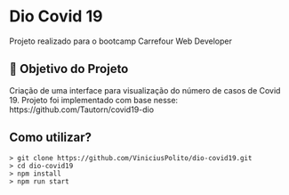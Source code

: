 <h1>Dio Covid 19</h1>
<p> Projeto realizado para o bootcamp Carrefour Web Developer <br>

<h2>🎯 Objetivo do Projeto</h2>
Criação de uma interface para visualização do número de casos de Covid 19.
Projeto foi implementado com base nesse: https://github.com/Tautorn/covid19-dio

<h2>Como utilizar?</h2>

```
> git clone https://github.com/ViniciusPolito/dio-covid19.git
> cd dio-covid19
> npm install
> npm run start
```
